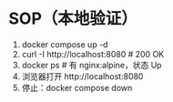﻿# SOP（本地验证）
1) docker compose up -d
2) curl -I http://localhost:8080     # 200 OK
3) docker ps                         # 有 nginx:alpine，状态 Up
4) 浏览器打开 http://localhost:8080
5) 停止：docker compose down
